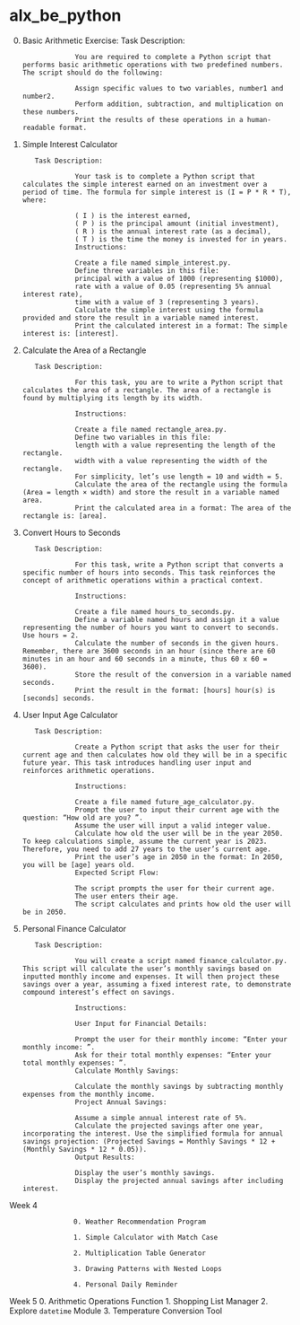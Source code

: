 # alx_be_python

0. Basic Arithmetic Exercise:
          Task Description:

                    You are required to complete a Python script that performs basic arithmetic operations with two predefined numbers. The script should do the following:

                    Assign specific values to two variables, number1 and number2.
                    Perform addition, subtraction, and multiplication on these numbers.
                    Print the results of these operations in a human-readable format.


1. Simple Interest Calculator

          Task Description:

                    Your task is to complete a Python script that calculates the simple interest earned on an investment over a period of time. The formula for simple interest is (I = P * R * T), where:

                    ( I ) is the interest earned,
                    ( P ) is the principal amount (initial investment),
                    ( R ) is the annual interest rate (as a decimal),
                    ( T ) is the time the money is invested for in years.
                    Instructions:

                    Create a file named simple_interest.py.
                    Define three variables in this file:
                    principal with a value of 1000 (representing $1000),
                    rate with a value of 0.05 (representing 5% annual interest rate),
                    time with a value of 3 (representing 3 years).
                    Calculate the simple interest using the formula provided and store the result in a variable named interest.
                    Print the calculated interest in a format: The simple interest is: [interest].

2. Calculate the Area of a Rectangle

          Task Description:

                    For this task, you are to write a Python script that calculates the area of a rectangle. The area of a rectangle is found by multiplying its length by its width.

                    Instructions:

                    Create a file named rectangle_area.py.
                    Define two variables in this file:
                    length with a value representing the length of the rectangle.
                    width with a value representing the width of the rectangle.
                    For simplicity, let’s use length = 10 and width = 5.
                    Calculate the area of the rectangle using the formula (Area = length × width) and store the result in a variable named area.
                    Print the calculated area in a format: The area of the rectangle is: [area].

3. Convert Hours to Seconds

          Task Description:

                    For this task, write a Python script that converts a specific number of hours into seconds. This task reinforces the concept of arithmetic operations within a practical context.

                    Instructions:

                    Create a file named hours_to_seconds.py.
                    Define a variable named hours and assign it a value representing the number of hours you want to convert to seconds. Use hours = 2.
                    Calculate the number of seconds in the given hours. Remember, there are 3600 seconds in an hour (since there are 60 minutes in an hour and 60 seconds in a minute, thus 60 x 60 = 3600).
                    Store the result of the conversion in a variable named seconds.
                    Print the result in the format: [hours] hour(s) is [seconds] seconds.

4. User Input Age Calculator

          Task Description:

                    Create a Python script that asks the user for their current age and then calculates how old they will be in a specific future year. This task introduces handling user input and reinforces arithmetic operations.

                    Instructions:

                    Create a file named future_age_calculator.py.
                    Prompt the user to input their current age with the question: “How old are you? ”.
                    Assume the user will input a valid integer value.
                    Calculate how old the user will be in the year 2050. To keep calculations simple, assume the current year is 2023. Therefore, you need to add 27 years to the user’s current age.
                    Print the user’s age in 2050 in the format: In 2050, you will be [age] years old.
                    Expected Script Flow:

                    The script prompts the user for their current age.
                    The user enters their age.
                    The script calculates and prints how old the user will be in 2050.

5. Personal Finance Calculator

          Task Description:

                    You will create a script named finance_calculator.py. This script will calculate the user’s monthly savings based on inputted monthly income and expenses. It will then project these savings over a year, assuming a fixed interest rate, to demonstrate compound interest’s effect on savings.

                    Instructions:

                    User Input for Financial Details:

                    Prompt the user for their monthly income: “Enter your monthly income: ”.
                    Ask for their total monthly expenses: “Enter your total monthly expenses: ”.
                    Calculate Monthly Savings:

                    Calculate the monthly savings by subtracting monthly expenses from the monthly income.
                    Project Annual Savings:

                    Assume a simple annual interest rate of 5%.
                    Calculate the projected savings after one year, incorporating the interest. Use the simplified formula for annual savings projection: (Projected Savings = Monthly Savings * 12 + (Monthly Savings * 12 * 0.05)).
                    Output Results:

                    Display the user’s monthly savings.
                    Display the projected annual savings after including interest.

Week 4

                    0. Weather Recommendation Program

                    1. Simple Calculator with Match Case

                    2. Multiplication Table Generator

                    3. Drawing Patterns with Nested Loops

                    4. Personal Daily Reminder

Week 5
                    0. Arithmetic Operations Function
                    1. Shopping List Manager
                    2. Explore `datetime` Module
                    3. Temperature Conversion Tool